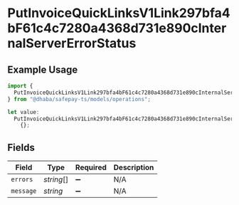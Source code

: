 # PutInvoiceQuickLinksV1Link297bfa4bF61c4c7280a4368d731e890cInternalServerErrorStatus

## Example Usage

```typescript
import {
  PutInvoiceQuickLinksV1Link297bfa4bF61c4c7280a4368d731e890cInternalServerErrorStatus,
} from "@dhaba/safepay-ts/models/operations";

let value:
  PutInvoiceQuickLinksV1Link297bfa4bF61c4c7280a4368d731e890cInternalServerErrorStatus =
    {};
```

## Fields

| Field              | Type               | Required           | Description        |
| ------------------ | ------------------ | ------------------ | ------------------ |
| `errors`           | *string*[]         | :heavy_minus_sign: | N/A                |
| `message`          | *string*           | :heavy_minus_sign: | N/A                |